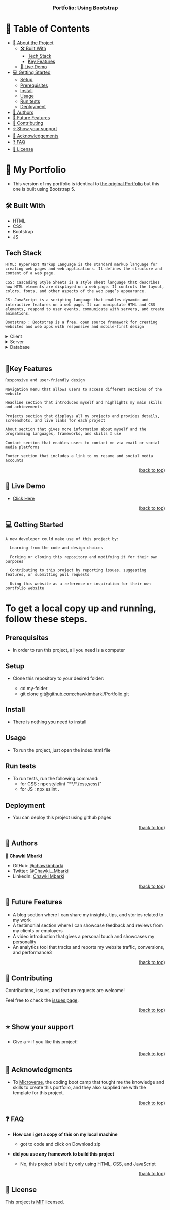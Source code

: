 <a id="readme-top"></a>

<div align="center">
  <h3><b>Portfolio: Using Bootstrap</b></h3>
</div>

# 📗 Table of Contents

- [📖 About the Project](#about-project)
  - [🛠 Built With](#built-with)
    - [Tech Stack](#tech-stack)
    - [Key Features](#key-features)
  - [🚀 Live Demo](#live-demo)
- [💻 Getting Started](#getting-started)
  - [Setup](#setup)
  - [Prerequisites](#prerequisites)
  - [Install](#install)
  - [Usage](#usage)
  - [Run tests](#run-tests)
  - [Deployment](#triangular_flag_on_post-deployment)
- [👥 Authors](#authors)
- [🔭 Future Features](#future-features)
- [🤝 Contributing](#contributing)
- [⭐️ Show your support](#support)
- [🙏 Acknowledgements](#acknowledgements)
- [❓ FAQ](#faq)
- [📝 License](#license)

# 📖 My Portfolio <a id="about-project"></a>

  - This version of my portfolio is identical to [the original Portfolio](https://github.com/chawkimbarki/Portfolio) but this one is built using Bootstrap 5.

## 🛠 Built With <a id="built-with"></a>

- HTML
- CSS
- Bootstrap
- JS

## Tech Stack <a id="tech-stack"></a>

    HTML: HyperText Markup Language is the standard markup language for creating web pages and web applications. It defines the structure and content of a web page.

    CSS: Cascading Style Sheets is a style sheet language that describes how HTML elements are displayed on a web page. It controls the layout, colors, fonts, and other aspects of the web page’s appearance.

    JS: JavaScript is a scripting language that enables dynamic and interactive features on a web page. It can manipulate HTML and CSS elements, respond to user events, communicate with servers, and create animations.

    Bootstrap : Bootstrap is a free, open source framework for creating websites and web apps with responsive and mobile-first design

<details>
  <summary>Client</summary>
  <ul>
    <li><a>None</a></li>
  </ul>
</details>

<details>
  <summary>Server</summary>
  <ul>
    <li><a>None</a></li>
  </ul>
</details>

<details>
<summary>Database</summary>
  <ul>
    <li><a>None</a></li>
  </ul>
</details>

<!-- Features -->
<br>

## 🔑Key Features <a id="key-features"></a>

    Responsive and user-friendly design

    Navigation menu that allows users to access different sections of the website

    Headline section that introduces myself and highlights my main skills and achievements

    Projects section that displays all my projects and provides details, screenshots, and live links for each project

    About section that gives more information about myself and the programming languages, frameworks, and skills I use

    Contact section that enables users to contact me via email or social media platforms

    Footer section that includes a link to my resume and social media accounts

<p align="right">(<a href="#readme-top">back to top</a>)</p>

<!-- LIVE DEMO -->

## 🚀 Live Demo <a id="live-demo"></a>

- [Click Here](https://chawkimbarki.github.io/Portfolio/)

<p align="right">(<a href="#readme-top">back to top</a>)</p>

<!-- GETTING STARTED -->

## 💻 Getting Started <a id="getting-started"></a>

    A new developer could make use of this project by:

      Learning from the code and design choices

      Forking or cloning this repository and modifying it for their own purposes

      Contributing to this project by reporting issues, suggesting features, or submitting pull requests

      Using this website as a reference or inspiration for their own portfolio website

# To get a local copy up and running, follow these steps.

## Prerequisites

- In order to run this project, all you need is a computer


## Setup

- Clone this repository to your desired folder:

  - cd my-folder
  - git clone git@github.com:chawkimbarki/Portfolio.git

## Install

- There is nothing you need to install

## Usage

- To run the project, just open the index.html file

## Run tests

- To run tests, run the following command:
  - for CSS : npx stylelint "**/*.{css,scss}"
  - for JS : npx eslint .

## Deployment

- You can deploy this project using github pages


<p align="right">(<a href="#readme-top">back to top</a>)</p>

<!-- AUTHORS -->

## 👥 Authors <a id="authors"></a>



👤 **Chawki Mbarki**

- GitHub: [@chawkimbarki](https://github.com/chawkimbarki)
- Twitter: [@Chawki__Mbarki](https://twitter.com/Chawki__Mbarki)
- LinkedIn: [Chawki Mbarki](https://www.linkedin.com/in/chawki-mbarki-a77546202/)

<p align="right">(<a href="#readme-top">back to top</a>)</p>

<!-- FUTURE FEATURES -->

## 🔭 Future Features <a id="future-features"></a>

- A blog section where I can share my insights, tips, and stories related to my work
- A testimonial section where I can showcase feedback and reviews from my clients or employers
- A video introduction that gives a personal touch and showcases my personality
- An analytics tool that tracks and reports my website traffic, conversions, and performance3

<p align="right">(<a href="#readme-top">back to top</a>)</p>

<!-- CONTRIBUTING -->

## 🤝 Contributing <a id="contributing"></a>

Contributions, issues, and feature requests are welcome!

Feel free to check the [issues page](https://github.com/chawkimbarki/Portfolio/issues).

<p align="right">(<a href="#readme-top">back to top</a>)</p>

<!-- SUPPORT -->

## ⭐️ Show your support <a id="support"></a>
- Give a ⭐️ if you like this project!

<p align="right">(<a href="#readme-top">back to top</a>)</p>

<!-- ACKNOWLEDGEMENTS -->

## 🙏 Acknowledgments <a id="acknowledgements"></a>

- To [Microverse](https://www.microverse.org/), the coding boot camp that tought me the knowledge and skills to create this portfolio, and they also supplied me with the template for this project.

<p align="right">(<a href="#readme-top">back to top</a>)</p>

<!-- FAQ  -->

## ❓ FAQ <a id="faq"></a>

- **How can i get a copy of this on my local machine**

  - got to code and click on Download zip

- **did you use any framework to build this project**

  - No, this project is built by only using HTML, CSS, and JavaScript

<p align="right">(<a href="#readme-top">back to top</a>)</p>

<!-- LICENSE -->

## 📝 License <a id="license"></a>

This project is [MIT](./LICENSE) licensed.